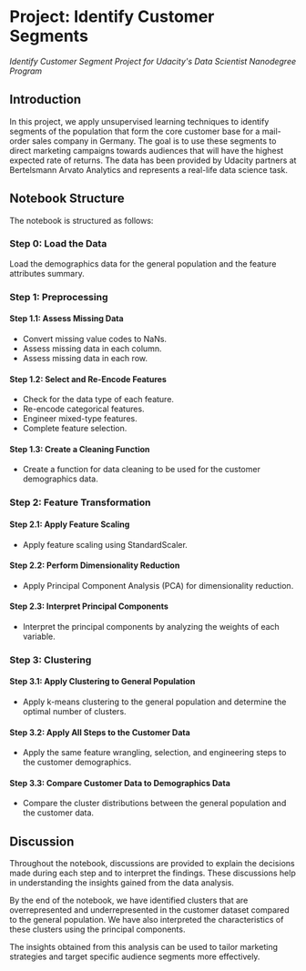 # Project: Identify Customer Segments

*Identify Customer Segment Project for Udacity's Data Scientist Nanodegree Program*

## Introduction

In this project, we apply unsupervised learning techniques to identify segments of the population that form the core customer base for a mail-order sales company in Germany. The goal is to use these segments to direct marketing campaigns towards audiences that will have the highest expected rate of returns. The data has been provided by Udacity partners at Bertelsmann Arvato Analytics and represents a real-life data science task.

## Notebook Structure

The notebook is structured as follows:

### Step 0: Load the Data
Load the demographics data for the general population and the feature attributes summary.

### Step 1: Preprocessing
#### Step 1.1: Assess Missing Data
- Convert missing value codes to NaNs.
- Assess missing data in each column.
- Assess missing data in each row.

#### Step 1.2: Select and Re-Encode Features
- Check for the data type of each feature.
- Re-encode categorical features.
- Engineer mixed-type features.
- Complete feature selection.

#### Step 1.3: Create a Cleaning Function
- Create a function for data cleaning to be used for the customer demographics data.

### Step 2: Feature Transformation
#### Step 2.1: Apply Feature Scaling
- Apply feature scaling using StandardScaler.

#### Step 2.2: Perform Dimensionality Reduction
- Apply Principal Component Analysis (PCA) for dimensionality reduction.

#### Step 2.3: Interpret Principal Components
- Interpret the principal components by analyzing the weights of each variable.

### Step 3: Clustering
#### Step 3.1: Apply Clustering to General Population
- Apply k-means clustering to the general population and determine the optimal number of clusters.

#### Step 3.2: Apply All Steps to the Customer Data
- Apply the same feature wrangling, selection, and engineering steps to the customer demographics.

#### Step 3.3: Compare Customer Data to Demographics Data
- Compare the cluster distributions between the general population and the customer data.

## Discussion
Throughout the notebook, discussions are provided to explain the decisions made during each step and to interpret the findings. These discussions help in understanding the insights gained from the data analysis.

By the end of the notebook, we have identified clusters that are overrepresented and underrepresented in the customer dataset compared to the general population. We have also interpreted the characteristics of these clusters using the principal components.

The insights obtained from this analysis can be used to tailor marketing strategies and target specific audience segments more effectively.
